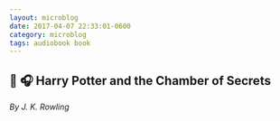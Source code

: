 ```yaml
---
layout: microblog
date: 2017-04-07 22:33:01-0600
category: microblog
tags: audiobook book
---
```

## 📖 🎧 Harry Potter and the Chamber of Secrets
*By J. K. Rowling*

